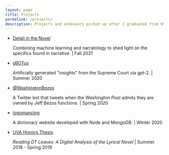 ```yaml
---
layout: page
title: Projects
permalink: /projects/
description: Projects and endeavors picked up after I graduated from UVA.
---
```


<ul class="listing">
<li class="listing-item">
    <a href="/projects/details" title="details">Detail in the Novel</a>
    <p>Combining machine learning and narratology to shed light on the specifics found in narrative. | Fall 2021</p>
</li>
<li class="listing-item">
    <a href="/projects/sbotus" title="sbotus">sBOTus</a>
    <p>Artificially generated "insights" from the Supreme Court via gpt-2. | Summer 2020</p>
</li>
<li class="listing-item">
    <a href="/projects/wapo" title="logomancing">@WashingtonBezos</a> 
	<p>A Twitter bot that tweets when the <i>Washington Post</i> admits they are owned by Jeff Bezos functions. | Spring 2020</p>
</li>
<li class="listing-item">
    <a href="/projects/logomancing" title="logomancing">logomancing</a>
    <p>A dictionary website developed with Node and MongoDB. | Winter 2020</p>
</li>
<li class="listing-item">
    <a href="/projects/dtleaves" title="dtleaves">UVA Honors Thesis</a>
    <p><i>Reading DT Leaves: A Digital Analysis of the Lyrical Novel</i> | Summer 2018 - Spring 2019</p>
</li>
</ul>
